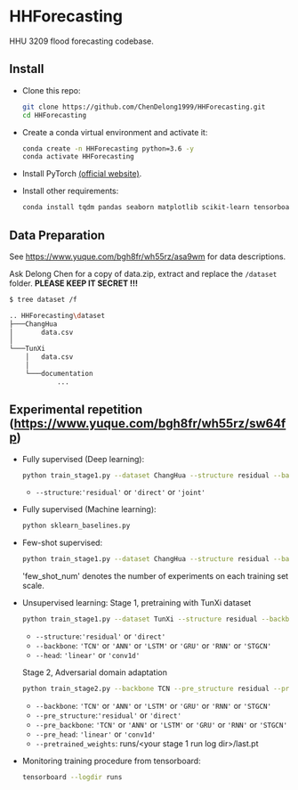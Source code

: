 # HHForecasting

HHU 3209 flood forecasting codebase.


## Install

- Clone this repo:

    ```bash
    git clone https://github.com/ChenDelong1999/HHForecasting.git
    cd HHForecasting
    ```
  
- Create a conda virtual environment and activate it:

    ```bash
    conda create -n HHForecasting python=3.6 -y
    conda activate HHForecasting
    ```

- Install PyTorch [(official website)](https://pytorch.org/get-started/locally/).

- Install other requirements:
    ```bash
    conda install tqdm pandas seaborn matplotlib scikit-learn tensorboard -y
    ```

## Data Preparation

See https://www.yuque.com/bgh8fr/wh55rz/asa9wm for data descriptions.

Ask Delong Chen for a copy of data.zip, extract and replace the `/dataset` folder. **PLEASE KEEP IT SECRET !!!**

```bash
$ tree dataset /f

.. HHForecasting\dataset
├───ChangHua
│       data.csv
│
└───TunXi
    │   data.csv
    │
    └───documentation
            ...
```
  
## Experimental repetition (https://www.yuque.com/bgh8fr/wh55rz/sw64fp)
- Fully supervised (Deep learning):
  ```bash
  python train_stage1.py --dataset ChangHua --structure residual --backbone TCN --head conv1d
  ```
  - `--structure`:`'residual'` or `'direct'` or `'joint'`

- Fully supervised (Machine learning):
  ```bash
  python sklearn_baselines.py
  ```

- Few-shot supervised:
  ```bash
  python train_stage1.py --dataset ChangHua --structure residual --backbone TCN --head conv1d --few_shot_num 20 --batch_size 16 --N_EPOCH 1000
  ```
  'few_shot_num' denotes the number of experiments on each training set scale. 
   
- Unsupervised learning:
  Stage 1, pretraining with TunXi dataset
  ```bash
  python train_stage1.py --dataset TunXi --structure residual --backbone TCN --head conv1d
  ```
  - `--structure`:`'residual'` or `'direct'`
  - `--backbone`:  `'TCN'` or `'ANN'` or `'LSTM'` or `'GRU'` or `'RNN'` or `'STGCN'`
  - `--head`:  `'linear'` or `'conv1d'`

  Stage 2, Adversarial domain adaptation
  ```bash
  python train_stage2.py --backbone TCN --pre_structure residual --pre_backbone TCN --pre_head conv1d --pretrained_weights runs/<your pretraining run log dir>/last.pt
  ```
  - `--backbone`:  `'TCN'` or `'ANN'` or `'LSTM'` or `'GRU'` or `'RNN'` or `'STGCN'`
  - `--pre_structure`:`'residual'` or `'direct'`
  - `--pre_backbone`:  `'TCN'` or `'ANN'` or `'LSTM'` or `'GRU'` or `'RNN'` or `'STGCN'`
  - `--pre_head`:  `'linear'` or `'conv1d'`
  - `--pretrained_weights`:  runs/<your stage 1 run log dir>/last.pt

- Monitoring training procedure from tensorboard:
  
  ```bash
  tensorboard --logdir runs
  ```
